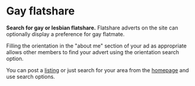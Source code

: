 Gay flatshare
=============

**Search for gay or lesbian flatshare.** Flatshare adverts on the site can
optionally display a preference for gay flatmate.


Filling the orientation in the "about me" section of your ad as appropriate
allows other members to find your advert using the orientation search option.


You can post a [listing](/rooms/post) or just search for your area
from the [homepage](/rooms/) and use search options.
